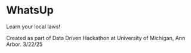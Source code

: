 # WhatsUp
 Learn your local laws!

Created as part of Data Driven Hackathon at University of Michigan, Ann Arbor.
3/22/25
